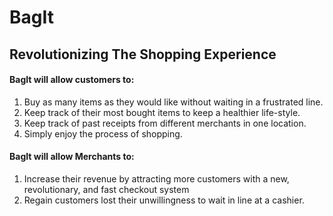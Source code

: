 # BagIt
## Revolutionizing The Shopping Experience
#### BagIt will allow customers to:
1. Buy as many items as they would like without waiting in a frustrated line.
2. Keep track of their most bought items to keep a healthier life-style.
3. Keep track of past receipts from different merchants in one location.
4. Simply enjoy the process of shopping.

#### BagIt will allow Merchants to:
1. Increase their revenue by attracting more customers with a new, revolutionary, and fast checkout system
2. Regain customers lost their unwillingness to wait in line at a cashier.
